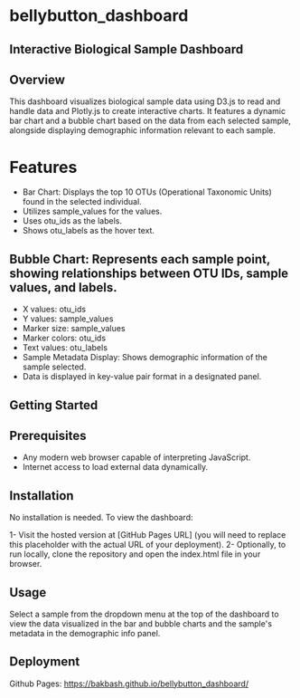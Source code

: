 # bellybutton_dashboard

## Interactive Biological Sample Dashboard

## Overview

This dashboard visualizes biological sample data using D3.js to read and handle data and Plotly.js to create interactive charts. It features a dynamic bar chart and a bubble chart based on the data from each selected sample, alongside displaying demographic information relevant to each sample.

# Features

- Bar Chart: Displays the top 10 OTUs (Operational Taxonomic Units) found in the selected individual.
- Utilizes sample_values for the values.
- Uses otu_ids as the labels.
- Shows otu_labels as the hover text.
## Bubble Chart: Represents each sample point, showing relationships between OTU IDs, sample values, and labels.
- X values: otu_ids
- Y values: sample_values
- Marker size: sample_values
- Marker colors: otu_ids
- Text values: otu_labels
- Sample Metadata Display: Shows demographic information of the sample selected.
- Data is displayed in key-value pair format in a designated panel.

## Getting Started

## Prerequisites
- Any modern web browser capable of interpreting JavaScript.
- Internet access to load external data dynamically.
## Installation
No installation is needed. To view the dashboard:

1- Visit the hosted version at [GitHub Pages URL] (you will need to replace this placeholder with the actual URL of your deployment).
2- Optionally, to run locally, clone the repository and open the index.html file in your browser.

## Usage

Select a sample from the dropdown menu at the top of the dashboard to view the data visualized in the bar and bubble charts and the sample's metadata in the demographic info panel.

## Deployment
Github Pages:
https://bakbash.github.io/bellybutton_dashboard/

